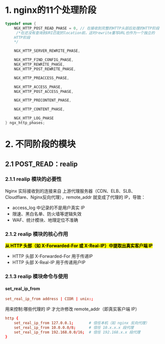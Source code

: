# 1. nginx的11个处理阶段
```c
typedef enum {
    NGX_HTTP_POST_READ_PHASE = 0, // 在接收到完整的HTTP头部后处理的HTTP阶段
	 /*在还没有查询到URI匹配的location前，这时rewrite重写URL也作为一个独立的	
	HTTP阶段	
	*/

    NGX_HTTP_SERVER_REWRITE_PHASE,

    NGX_HTTP_FIND_CONFIG_PHASE,
    NGX_HTTP_REWRITE_PHASE,
    NGX_HTTP_POST_REWRITE_PHASE,

    NGX_HTTP_PREACCESS_PHASE,

    NGX_HTTP_ACCESS_PHASE,
    NGX_HTTP_POST_ACCESS_PHASE,

    NGX_HTTP_PRECONTENT_PHASE,

    NGX_HTTP_CONTENT_PHASE,

    NGX_HTTP_LOG_PHASE
} ngx_http_phases;
```

# 2. 不同阶段的模块
## 2.1 POST_READ：realip
### 2.1.1 realip 模块的必要性
Nginx 实际接收到的连接来自 上游代理服务器（CDN、ELB、SLB、Cloudflare、Nginx反向代理），remote_addr 就变成了代理的 IP，导致：
- access_log 中记录的不是用户真实 IP
- 限速、黑白名单、防火墙等逻辑失效
- WAF、统计模块、地理定位不准确

### 2.1.2 realip 模块的核心作用
<mark>**从 HTTP 头部（如 X-Forwarded-For 或 X-Real-IP）中提取出真实客户端 IP**</mark>

- HTTP 头部 X-Forwarded-For 用于传递IP
- HTTP 头部 X-Real-IP 用于传递用户IP

### 2.1.3 realip 模块命令与使用
#### set_real_ip_from
```conf
set_real_ip_from address | CIDR | unix:;
```
用来控制:哪些代理的 IP 才允许修改 remote_addr（即真实客户端 IP）
```conf
http {
    set_real_ip_from 127.0.0.1;       # 信任本机（如 nginx 反向代理）
    set_real_ip_from 10.0.0.0/8;      # 信任 10.x.x.x 段代理
    set_real_ip_from 192.168.0.0/16;  # 信任 192.168.x.x 段代理
}
```
